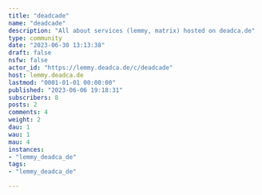 ```yaml
---
title: "deadcade" 
name: "deadcade"
description: "All about services (lemmy, matrix) hosted on deadca.de"
type: community
date: "2023-06-30 13:13:38"
draft: false
nsfw: false
actor_id: "https://lemmy.deadca.de/c/deadcade"
host: lemmy.deadca.de
lastmod: "0001-01-01 00:00:00"
published: "2023-06-06 19:18:31"
subscribers: 8
posts: 2
comments: 4
weight: 2
dau: 1
wau: 1
mau: 4
instances:
- "lemmy_deadca_de"
tags: 
- "lemmy_deadca_de"

---
```

